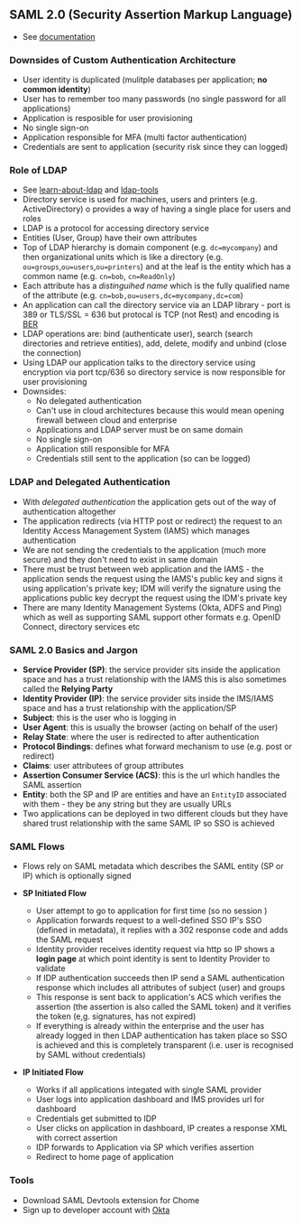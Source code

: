## SAML 2.0 (Security Assertion Markup Language)

- See [documentation](https://developer.okta.com/docs/concepts/saml/)

### Downsides of Custom Authentication Architecture

- User identity is duplicated (mulitple databases per application; **no common identity**)
- User has to remember too many passwords (no single password for all applications)
- Application is resposible for user provisioning
- No single sign-on
- Application responsible for MFA (multi factor authentication)
- Credentials are sent to application (security risk since they can logged)

### Role of LDAP
- See [learn-about-ldap](https://ldap.com/learn-about-ldap/) and [ldap-tools](https://ldap.com/ldap-tools/)
- Directory service is used for machines, users and printers (e.g. ActiveDirectory) o provides a way of having a single place for users and roles
- LDAP is a protocol for accessing directory service
- Entities (User, Group) have their own attributes
- Top of LDAP hierarchy is domain component (e.g. `dc=mycompany`) and then organizational units which is like a directory (e.g. `ou=groups`,`ou=users`,`ou=printers`) and at the leaf is the entity which has a common name (e.g. `cn=bob`, `cn=ReadOnly`)
- Each attribute has a *distinguihed name* which is the fully qualified name of the attribute (e.g. `cn=bob,ou=users,dc=mycompany,dc=com`)
- An application can call the directory service via an LDAP library - port is 389 or TLS/SSL = 636 but protocal is TCP (not Rest) and encoding is [BER](https://en.wikipedia.org/wiki/X.690#BER_encoding)
- LDAP operations are: bind (authenticate user), search (search directories and retrieve entities), add, delete, modify and unbind (close the connection)
- Using LDAP our application talks to the directory service using encryption via port tcp/636 so directory service is now responsible for user provisioning
- Downsides: 
  - No delegated authentication
  - Can't use in cloud architectures because this would mean opening firewall between cloud and enterprise
  - Applications and LDAP server must be on same domain
  - No single sign-on
  - Application still responsible for MFA
  - Credentials still sent to the application (so can be logged)

### LDAP and Delegated Authentication
- With *delegated authentication* the application gets out of the way of authentication altogether
- The application redirects (via HTTP post or redirect) the request to an Identity Access Management System (IAMS) which manages authentication
- We are not sending the credentials to the application (much more secure) and they don't need to exist in same domain
- There must be trust between web application and the IAMS - the application sends the request using the IAMS's public key and signs it using application's private key; IDM will verify the signature using the applications public key decrypt the request using the IDM's private key
- There are many Identity Management Systems (Okta, ADFS and Ping) which as well as supporting SAML support other formats e.g. OpenID Connect, directory services etc

### SAML 2.0 Basics and Jargon
- **Service Provider (SP)**: the service provider sits inside the application space and has a trust relationship with the IAMS this is also sometimes called the **Relying Party**
- **Identity Provider (IP)**: the service provider sits inside the IMS/IAMS space and has a trust relationship with the application/SP
- **Subject**: this is the user who is logging in
- **User Agent**: this is usually the browser (acting on behalf of the user)
- **Relay State**: where the user is redirected to after authentication
- **Protocol Bindings**: defines what forward mechanism to use (e.g. post or redirect)
- **Claims**: user attributees of group attributes
- **Assertion Consumer Service (ACS)**: this is the url which handles the SAML assertion 
- **Entity**: both the SP and IP are entities and have an `EntityID` associated with them - they be any string but they are usually URLs
- Two applications can be deployed in two different clouds but they have shared trust relationship with the same SAML IP so SSO is achieved

### SAML Flows
- Flows rely on SAML metadata which describes the SAML entity (SP or IP) which is optionally signed

- **SP Initiated Flow**
  - User attempt to go to application for first time (so no session ) 
  - Application forwards request to a well-defined SSO IP's SSO (defined in metadata), it replies with a 302 response code and adds the SAML request 
  - Identity provider receives identity request via http so IP shows a **login page** at which point identity is sent to Identity Provider to validate
  - If IDP authentication succeeds then IP send a SAML authentication response which includes all attributes of subject (user) and groups
  - This response is sent back to application's ACS which verifies the assertion (the assertion is also called the SAML token) and it verifies the token (e,g. signatures, has not expired)
  - If everything is already within the enterprise and the user has already logged in then LDAP authentication has taken place so SSO is achieved and this is completely transparent (i.e. user is recognised by SAML without credentials)

- **IP Initiated Flow**
  - Works if all applications integated with single SAML provider
  - User logs into application dashboard and IMS provides url for dashboard
  - Credentials get submitted to IDP 
  - User clicks on application in dashboard, IP creates a response XML with correct assertion
  - IDP forwards to Application via SP which verifies assertion
  - Redirect to home page of application

### Tools
- Download SAML Devtools extension for Chome
- Sign up to developer account with [Okta](https://developer.okta.com/signup/)

